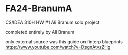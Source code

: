 # FA24-BranumA
CS/IDEA 310H HW #1
Ali Branum solo project

completed entirely by Ali Branum

only external source was this guide on finterp blueprints
https://www.youtube.com/watch?v=DsgnAtvzZHg

